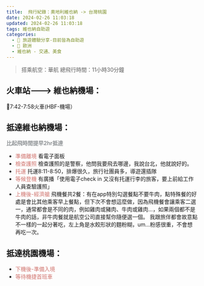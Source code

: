 ```yaml
---
title:  飛行紀錄：奧地利維也納 -> 台灣桃園
date: 2024-02-26 11:03:18
updated: 2024-02-26 11:03:18
tags: 維也納自助遊
categories: 
  - 🌴 旅遊體驗分享-目前皆為自助遊
  - 🥥 歐洲
  - 維也納 - 交通、美食
---
```

>搭乘航空：華航
>總飛行時間：11小時30分鐘
<!-- more -->
 ## 火車站---> 維也納機場：
🚄7:42-7:58火車(HBF-機場）
## 抵達維也納機場：
**<font color=#909497>比起飛時間提早2hr抵達</font>**
+ <font color=#D1756F>準備離境</font> 
看電子面板
+ <font color=#D1756F>檢查護照</font>
檢查護照的是警察，他問我要飛去哪邊，我說台北，他就說好的。
+ <font color=#D1756F>托運</font>
托運8:11-8:50，排爆很久，旅行社團員多，導遊還插隊
+ <font color=#D1756F>等候登機</font>
有廣播「使用電子check in 又沒有托運行李的旅客，要上前給工作人員查驗護照」
+ <font color=#D1756F>上機後-經濟艙</font>
飛機餐共2餐：有在app特別勾選餐點不要牛肉，點特殊餐的好處是會比其他乘客早上餐點，但下次不會想這麼做，因為飛機餐會讓乘客二選一，通常都會是不同的肉，例如雞肉或豬肉、牛肉或雞肉…，如果兩個都不是牛肉的話，非牛肉餐就是航空公司直接幫你隨便選一個。
我跟旅伴都會故意點不一樣的一起分著吃，左上角是水餃形狀的麵粉糊，um…粉感很重，不會想再吃一次。
## 抵達桃園機場：
+ <font color=#D1756F>下機後-準備入境</font>
+ <font color=#D1756F>等待機捷首班車</font>
